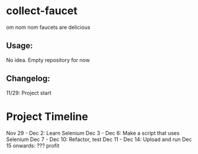 # collect-faucet
om nom nom faucets are delicious

## Usage:
No idea. Empty repository for now 

## Changelog:
11/29: Project start



# Project Timeline
Nov 29 - Dec 2: Learn Selenium
Dec 3 - Dec 6: Make a script that uses Selenium
Dec 7 - Dec 10: Refactor, test
Dec 11 - Dec 14: Upload and run
Dec 15 onwards: ??? profit

